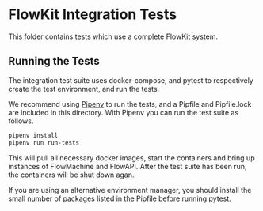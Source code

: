 # FlowKit Integration Tests

This folder contains tests which use a complete FlowKit system.

## Running the Tests

The integration test suite uses docker-compose, and pytest to respectively create the test environment, and run the tests. 

We recommend using [Pipenv](https://docs.pipenv.org) to run the tests, and a Pipfile and Pipfile.lock are included in this directory.
With Pipenv you can run the test suite as follows.

```bash
pipenv install
pipenv run run-tests
```

This will pull all necessary docker images, start the containers and bring up instances of FlowMachine and FlowAPI. After the test suite has been run, the containers will be shut down agan.


If you are using an alternative environment manager, you should install the small number of packages listed in the Pipfile before running pytest.